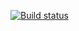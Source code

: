 [![Build status](https://ci.appveyor.com/api/projects/status/b33mn7svj2d0bigf?svg=true)](https://ci.appveyor.com/project/DmitriyRonMan/setting-ci)